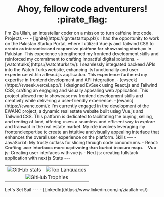 <h1 align="center">Ahoy, fellow code adventurers! :pirate_flag:</h1>
I'm Zia Ullah, an interstellar coder on a mission to turn caffeine into code.
Projects
---
- [ignite](https://ignitestartup.pk/): I had the opportunity to work on the Pakistan Startup Portal, where I utilized Vue.js and Tailwind CSS to create an interactive and responsive platform for showcasing startups in Pakistan. This experience strengthened my frontend development skills and reinforced my commitment to crafting impactful digital solutions.
- [watchturks](https://watchturks.tv/): I seamlessly integrated backend APIs into the Watch Turks website, enhancing its functionality and user experience within a React.js application. This experience furthered my expertise in frontend development and API integration.
- [evseek](https://evseek.vercel.app/): I designed EvSeek using React.js and Tailwind CSS, crafting an engaging and visually appealing web application. This project allowed me to showcase my frontend development skills and creativity while delivering a user-friendly experience.
- [ewanc](https://ewanc.com//):  I'm currently engaged in the development of the EWANC project, a dynamic real estate website built using Vue.js and Tailwind CSS. This platform is dedicated to facilitating the buying, selling, and renting of land, offering users a seamless and efficient way to explore and transact in the real estate market. My role involves leveraging my frontend expertise to create an intuitive and visually appealing interface that enhances the overall user experience on the platform.
Skills
---
- JavaScript: My trusty cutlass for slicing through code conundrums.
- React: Crafting user interfaces more captivating than buried treasure maps.
- Vue js: Creating user interfaces with vue js
- Next js: creating fullstack application with next js
Stats
---
<table align="center" align="center" border="0" cellspacing="0" cellpadding="0" style="border-collapse: collapse;">
  <tr>
    <td>
      <img src="https://github-readme-stats.vercel.app/api?username=Zia9335&theme=vue-dark&show_icons=true&hide_border=true&count_private=true" alt="GitHub stats">
    </td>
    <td>
      <img src="https://github-readme-streak-stats.herokuapp.com/?user=Zia9335&theme=vue-dark&hide_border=true" alt="Top Languages">
    </td>
  </tr>
  <tr>
    <td colspan="2" align="center">
      <img src="https://github-readme-stats.vercel.app/api/top-langs/?username=Zia9335&theme=vue-dark&show_icons=true&hide_border=true&layout=compact" alt="GitHub Trophies">
    </td>
  </tr>
</table>
Let's Set Sail
---
- [LinkedIn](https://www.linkedin.com/in/ziaullah-cs/)
